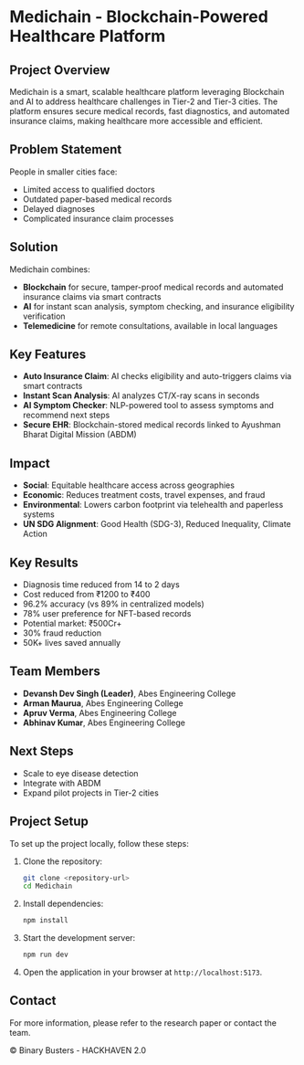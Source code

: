 # Medichain - Blockchain-Powered Healthcare Platform

## Project Overview
Medichain is a smart, scalable healthcare platform leveraging Blockchain and AI to address healthcare challenges in Tier-2 and Tier-3 cities. The platform ensures secure medical records, fast diagnostics, and automated insurance claims, making healthcare more accessible and efficient.

## Problem Statement
People in smaller cities face:
- Limited access to qualified doctors
- Outdated paper-based medical records
- Delayed diagnoses
- Complicated insurance claim processes

## Solution
Medichain combines:
- **Blockchain** for secure, tamper-proof medical records and automated insurance claims via smart contracts
- **AI** for instant scan analysis, symptom checking, and insurance eligibility verification
- **Telemedicine** for remote consultations, available in local languages

## Key Features
- **Auto Insurance Claim**: AI checks eligibility and auto-triggers claims via smart contracts
- **Instant Scan Analysis**: AI analyzes CT/X-ray scans in seconds
- **AI Symptom Checker**: NLP-powered tool to assess symptoms and recommend next steps
- **Secure EHR**: Blockchain-stored medical records linked to Ayushman Bharat Digital Mission (ABDM)

## Impact
- **Social**: Equitable healthcare access across geographies
- **Economic**: Reduces treatment costs, travel expenses, and fraud
- **Environmental**: Lowers carbon footprint via telehealth and paperless systems
- **UN SDG Alignment**: Good Health (SDG-3), Reduced Inequality, Climate Action

## Key Results
- Diagnosis time reduced from 14 to 2 days
- Cost reduced from ₹1200 to ₹400
- 96.2% accuracy (vs 89% in centralized models)
- 78% user preference for NFT-based records
- Potential market: ₹500Cr+
- 30% fraud reduction
- 50K+ lives saved annually

## Team Members
- **Devansh Dev Singh (Leader)**, Abes Engineering College
- **Arman Maurua**, Abes Engineering College
- **Apruv Verma**, Abes Engineering College
- **Abhinav Kumar**, Abes Engineering College

## Next Steps
- Scale to eye disease detection
- Integrate with ABDM
- Expand pilot projects in Tier-2 cities

## Project Setup
To set up the project locally, follow these steps:

1. Clone the repository:
   ```bash
   git clone <repository-url>
   cd Medichain
   ```

2. Install dependencies:
   ```bash
   npm install
   ```

3. Start the development server:
   ```bash
   npm run dev
   ```

4. Open the application in your browser at `http://localhost:5173`.

## Contact
For more information, please refer to the research paper or contact the team.

© Binary Busters - HACKHAVEN 2.0